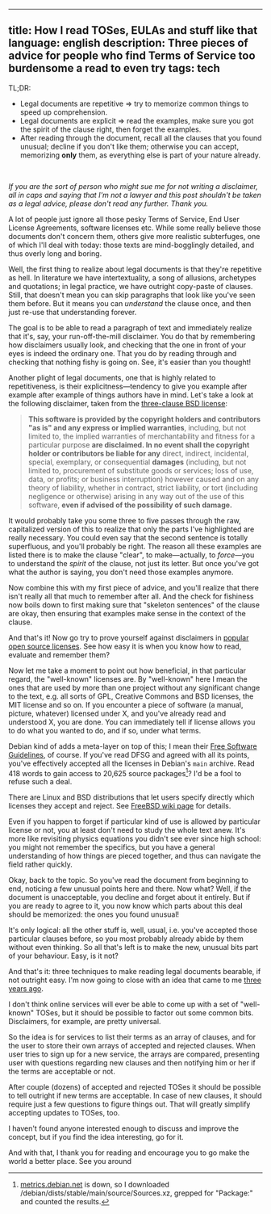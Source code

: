 ----
title: How I read TOSes, EULAs and stuff like that
language: english
description: Three pieces of advice for people who find Terms of Service too
    burdensome a read to even try
tags: tech
----

TL;DR:

* Legal documents are repetitive ⇒ try to memorize common things to speed up
  comprehension.
* Legal documents are explicit ⇒ read the examples, make sure you got the spirit
  of the clause right, then forget the examples.
* After reading through the document, recall all the clauses that you found
  unusual; decline if you don't like them; otherwise you can accept, memorizing
  **only** them, as everything else is part of your nature already.

 

*If you are the sort of person who might sue me for not writing a disclaimer,
all in caps and saying that I'm not a lawyer and this post shouldn't be taken as
a legal advice, please don't read any further. Thank you.*

A lot of people just ignore all those pesky Terms of Service, End User License
Agreements, software licenses etc. While some really believe those documents
don't concern them, others give more realistic subterfuges, one of which I'll
deal with today: those texts are mind-bogglingly detailed, and thus overly long
and boring.

Well, the first thing to realize about legal documents is that they're
repetitive as hell. In literature we have intertextuality, a song of allusions,
archetypes and quotations; in legal practice, we have outright copy-paste of
clauses. Still, that doesn't mean you can skip paragraphs that look like you've
seen them before. But it means you can *understand* the clause once, and then
just re-use that understanding forever.

The goal is to be able to read a paragraph of text and immediately realize that
it's, say, your run-off-the-mill disclaimer. You do that by remembering how
disclaimers usually look, and checking that the one in front of your eyes is
indeed the ordinary one. That you do by reading through and checking that
nothing fishy is going on. See, it's easier than you thought!

Another plight of legal documents, one that is highly related to repetitiveness,
is their explicitness—tendency to give you example after example after example
of things authors have in mind. Let's take a look at the following disclaimer,
taken from the [three-clause BSD license][3-clause-bsd]:

> **This software is provided by the copyright holders and contributors "as is"
> and any express or implied warranties**, including, but not limited to, the
> implied warranties of merchantability and fitness for a particular purpose
> **are disclaimed. In no event shall the copyright holder or contributors be
> liable for any** direct, indirect, incidental, special, exemplary, or
> consequential **damages** (including, but not limited to, procurement of
> substitute goods or services; loss of use, data, or profits; or business
> interruption) however caused and on any theory of liability, whether in
> contract, strict liability, or tort (including negligence or otherwise)
> arising in any way out of the use of this software, **even if advised of the
> possibility of such damage.**

It would probably take you some three to five passes through the raw,
capitalized version of this to realize that only the parts I've highlighted are
really necessary. You could even say that the second sentence is totally
superfluous, and you'll probably be right. The reason all these examples are
listed there is to make the clause "clear", to make—actually, to *force*—you to
understand the *spirit* of the clause, not just its letter. But once you've got
what the author is saying, you don't need those examples anymore.

Now combine this with my first piece of advice, and you'll realize that there
isn't really all that much to remember after all. And the check for fishiness
now boils down to first making sure that "skeleton sentences" of the clause are
okay, then ensuring that examples make sense in the context of the clause.

And that's it! Now go try to prove yourself against disclaimers in [popular open
source licenses][oss-licenses]. See how easy it is when you know how to read,
evaluate and remember them?

Now let me take a moment to point out how beneficial, in that particular regard,
the "well-known" licenses are. By "well-known" here I mean the ones that are
used by more than one project without any significant change to the text, e.g.
all sorts of GPL, Creative Commons and BSD licenses, the MIT license and so on.
If you encounter a piece of software (a manual, picture, whatever) licensed
under X, and you've already read and understood X, you are done. You can
immediately tell if license allows you to do what you wanted to do, and if so,
under what terms.

Debian kind of adds a meta-layer on top of this; I mean their [Free Software
Guidelines][dfsg], of course. If you've read DFSG and agreed with all its
points, you've effectively accepted all the licenses in Debian's `main` archive.
Read 418 words to gain access to 20,625 source packages[^packages-count]? I'd be
a fool to refuse such a deal.

There are Linux and BSD distributions that let users specify directly which
licenses they accept and reject. See [FreeBSD wiki page][licenses_accepted] for
details.

Even if you happen to forget if particular kind of use is allowed by particular
license or not, you at least don't need to study the whole text anew. It's more
like revisiting physics equations you didn't see ever since high school: you
might not remember the specifics, but you have a general understanding of how
things are pieced together, and thus can navigate the field rather quickly.

Okay, back to the topic. So you've read the document from beginning to end,
noticing a few unusual points here and there. Now what? Well, if the document is
unacceptable, you decline and forget about it entirely. But if you are ready to
agree to it, you now know which parts about this deal should be memorized: the
ones you found unusual!

It's only logical: all the other stuff is, well, usual, i.e. you've accepted
those particular clauses before, so you most probably already abide by them
without even thinking. So all that's left is to make the new, unusual bits part
of your behaviour. Easy, is it not?

And that's it: three techniques to make reading legal documents bearable, if not
outright easy. I'm now going to close with an idea that came to me [three years
ago][bnw-idea].

I don't think online services will ever be able to come up with a set of
"well-known" TOSes, but it should be possible to factor out some common bits.
Disclaimers, for example, are pretty universal.

So the idea is for services to list their terms as an array of clauses, and for
the user to store their own arrays of accepted and rejected clauses. When user
tries to sign up for a new service, the arrays are compared, presenting user
with questions regarding new clauses and then notifying him or her if the terms
are acceptable or not.

After couple (dozens) of accepted and rejected TOSes it should be possible to
tell outright if new terms are acceptable. In case of new clauses, it should
require just a few questions to figure things out. That will greatly simplify
accepting updates to TOSes, too.

I haven't found anyone interested enough to discuss and improve the concept, but
if you find the idea interesting, go for it.

And with that, I thank you for reading and encourage you to go make the world
a better place. See you around

[3-clause-bsd]:
    https://opensource.org/licenses/BSD-3-Clause
    "The BSD 3-Clause License | Open Source Initiative"

[oss-licenses]:
    https://opensource.org/licenses/
    "Licenses &amp; Standards | Open Source Initiative"

[dfsg]:
    https://www.debian.org/social_contract#guidelines
    "Debian Social Contract: The Debian Free Software Guidelines (DFSG)"

[^packages-count]:
    [metrics.debian.net](http://metrics.debian.net) is down, so I downloaded
    /debian/dists/stable/main/source/Sources.xz, grepped for "Package:" and
    counted the results.

[licenses_accepted]:
    https://wiki.freebsd.org/action/info/PortsLicenseInfrastructure
    "PortsLicenseInfrastructure - FreeBSD Wiki"

[bnw-idea]:
    https://bnw.im/p/GQPYVB
    "BNW"
